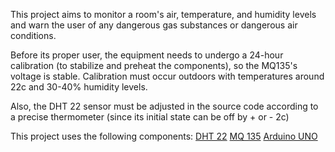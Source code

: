 This project aims to monitor a room's air, temperature, and humidity levels and warn the user of any dangerous gas substances or dangerous air conditions. 

Before its proper user, the equipment needs to undergo a 24-hour calibration (to stabilize and preheat the components), so the MQ135's voltage is stable.
Calibration must occur outdoors with temperatures around 22c and 30-40% humidity levels.

Also, the DHT 22 sensor must be adjusted in the source code according to a precise thermometer (since its initial state can be off by + or - 2c)

This project uses the following components:
[DHT 22](https://www.sparkfun.com/datasheets/Sensors/Temperature/DHT22.pdf)
[MQ 135](https://www.electronicoscaldas.com/datasheet/MQ-135_Hanwei.pdf)
[Arduino UNO](https://store.arduino.cc/products/arduino-uno-rev3?selectedStore=eu)